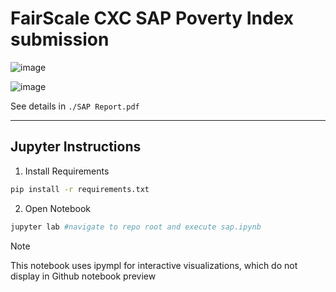 # FairScale CXC SAP Poverty Index submission

![image](https://github.com/user-attachments/assets/531cf56c-3713-4fc6-9526-ec6078c4aefe)

![image](https://github.com/user-attachments/assets/d0030f4a-5132-44d0-a2c1-1b480dd960f1)

See details in `./SAP Report.pdf`

---
## Jupyter Instructions

1. Install Requirements

```bash
pip install -r requirements.txt
```

2. Open Notebook
```bash
jupyter lab #navigate to repo root and execute sap.ipynb
```

> [!NOTE]
> This notebook uses ipympl for interactive visualizations, which do not display in Github notebook preview
